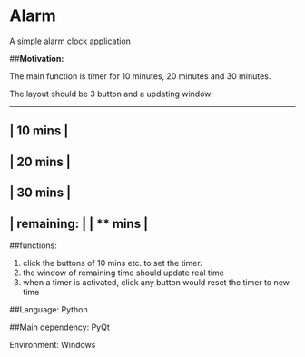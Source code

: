 # Alarm
A simple alarm clock application

##<b>Motivation:</b>

The main function is timer for 10 minutes, 20 minutes and 30 minutes. 

The layout should be 3 button and a updating window:
 
--------------
| 10 mins    | 
--------------
| 20 mins    |
--------------
| 30 mins    |
--------------
| remaining: |
| ** mins    |
--------------


##functions:
1. click the buttons of 10 mins etc. to set the timer.
2. the window of remaining time should update real time
3. when a timer is activated, click any button would reset the timer to new time

##Language:
Python

##Main dependency:
PyQt

Environment:
Windows
